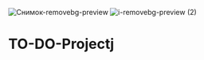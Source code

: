![Снимок-removebg-preview](https://user-images.githubusercontent.com/86979151/130272966-f4f66bef-57c5-44e9-8449-2a4e555735e3.png)
![i-removebg-preview (2)](https://user-images.githubusercontent.com/86979151/130272998-bc1ee206-5e4f-41d7-9017-5ebc43d45fc3.png)
# TO-DO-Projectj
